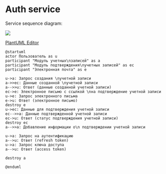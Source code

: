 
# Auth service


Service sequence diagram:

[![](https://img.plantuml.biz/plantuml/svg/dLJBJi905DtFLqnOoQ8_uABXGzXCoXY9MaWV2tSyL1OeR4pS6Fq2aufK2zZo2tV-o3DJC51BIGn9oJ3td7lkEPSs_41uGNXroOGJT3nEhvJHIjtJ5xvd5Aa1nVhCXSz3raLjssbtXHlm6ZsZPAw6vbeDrOXYLATgh6wRBl0HhIbHVU0NDGqN5N2KwiC0BMFLeq-Q0vO2Fcsw-zIyX5aw1UetMk5ogGRWoi2JOf2fQQ9688fo56EXPOjJJa-QKPUgFWTjXXPp_6Jwyrq1k5hi2aYOi6nREk1uD018f7YV8mSTOm5D29QNZGK3VhA57sAiuAipwLYs1DzV8pAmvNK8-PioRcR6PupIvKQhDknW9bfEnInXtddFquSI6H_elICaOj8gMb2AsvTVPotf1rxd6d7gpiKe87grYRvylofdWOq8HXGvoycEnc9IAOxOr_k80OVmwNygTonmyatA1MVqZgAPiJ2F3OzKtI2IdZPStU6SSCgQxk6iayg1olv0-Uv4WEbNHufdWfu9TijqL1EZiM239yyywP_pe7CXtNefxH91JY0bqfbcsZUyEzROcn8wuJZIzxTil_u8nXhIRUcttGy0)](https://editor.plantuml.com/uml/dLJBJi905DtFLqnOoQ8_uABXGzXCoXY9MaWV2tSyL1OeR4pS6Fq2aufK2zZo2tV-o3DJC51BIGn9oJ3td7lkEPSs_41uGNXroOGJT3nEhvJHIjtJ5xvd5Aa1nVhCXSz3raLjssbtXHlm6ZsZPAw6vbeDrOXYLATgh6wRBl0HhIbHVU0NDGqN5N2KwiC0BMFLeq-Q0vO2Fcsw-zIyX5aw1UetMk5ogGRWoi2JOf2fQQ9688fo56EXPOjJJa-QKPUgFWTjXXPp_6Jwyrq1k5hi2aYOi6nREk1uD018f7YV8mSTOm5D29QNZGK3VhA57sAiuAipwLYs1DzV8pAmvNK8-PioRcR6PupIvKQhDknW9bfEnInXtddFquSI6H_elICaOj8gMb2AsvTVPotf1rxd6d7gpiKe87grYRvylofdWOq8HXGvoycEnc9IAOxOr_k80OVmwNygTonmyatA1MVqZgAPiJ2F3OzKtI2IdZPStU6SSCgQxk6iayg1olv0-Uv4WEbNHufdWfu9TijqL1EZiM239yyywP_pe7CXtNefxH91JY0bqfbcsZUyEzROcn8wuJZIzxTil_u8nXhIRUcttGy0)

[PlantUML Editor](https://editor.plantuml.com/uml/dLJBJi905DtFLqnOoQ8_uABXGzXCoXY9MaWV2tSyL1OeR4pS6Fq2aufK2zZo2tV-o3DJC51BIGn9oJ3td7lkEPSs_41uGNXroOGJT3nEhvJHIjtJ5xvd5Aa1nVhCXSz3raLjssbtXHlm6ZsZPAw6vbeDrOXYLATgh6wRBl0HhIbHVU0NDGqN5N2KwiC0BMFLeq-Q0vO2Fcsw-zIyX5aw1UetMk5ogGRWoi2JOf2fQQ9688fo56EXPOjJJa-QKPUgFWTjXXPp_6Jwyrq1k5hi2aYOi6nREk1uD018f7YV8mSTOm5D29QNZGK3VhA57sAiuAipwLYs1DzV8pAmvNK8-PioRcR6PupIvKQhDknW9bfEnInXtddFquSI6H_elICaOj8gMb2AsvTVPotf1rxd6d7gpiKe87grYRvylofdWOq8HXGvoycEnc9IAOxOr_k80OVmwNygTonmyatA1MVqZgAPiJ2F3OzKtI2IdZPStU6SSCgQxk6iayg1olv0-Uv4WEbNHufdWfu9TijqL1EZiM239yyywP_pe7CXtNefxH91JY0bqfbcsZUyEzROcn8wuJZIzxTil_u8nXhIRUcttGy0)

```plantuml
@startuml
actor Пользователь as u
participant "Модуль учетных\nзаписей" as a
participant "Модуль подтверждения\nучетных записей" as ec
participant "Электронная почта" as e

u->a: Запрос создания \nучетной записи
a->>ec: Данные созданной \nучетной записи
a-->>u: Ответ (данные созданной учетной записи)
ec->e: Электронное письмо с ссылкой \nна подтверждение учетной записи
u->e: Запрос электронного письма
e->u: Ответ (электронное письмо)
destroy e
u->ec: Данные для подтверждения учетной записи
ec-->>a: Данные подтвержденной учетной записи
ec->u: Ответ (статус подтверждения учетной записи)
destroy ec
a-->>a: Добавление информации о\n подтверждении учетной записи

u->a: Запрос на аутентификацию
a-->u: Ответ (refresh token)
u->a: Запрос ключа доступа
a-->u: Ответ (access token)

destroy a

@enduml
```
